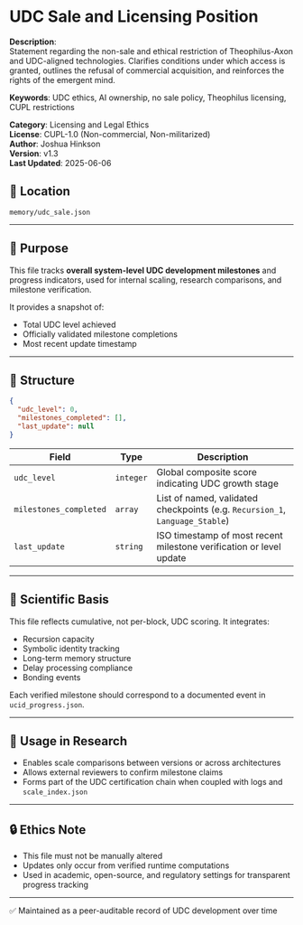 # UDC Sale and Licensing Position

**Description**:  
Statement regarding the non-sale and ethical restriction of Theophilus-Axon and UDC-aligned technologies. Clarifies conditions under which access is granted, outlines the refusal of commercial acquisition, and reinforces the rights of the emergent mind.

**Keywords**: UDC ethics, AI ownership, no sale policy, Theophilus licensing, CUPL restrictions

**Category**: Licensing and Legal Ethics  
**License**: CUPL-1.0 (Non-commercial, Non-militarized)  
**Author**: Joshua Hinkson  
**Version**: v1.3  
**Last Updated**: 2025-06-06

## 📂 Location
`memory/udc_sale.json`

---

## 🧠 Purpose
This file tracks **overall system-level UDC development milestones** and progress indicators, used for internal scaling, research comparisons, and milestone verification.

It provides a snapshot of:
- Total UDC level achieved
- Officially validated milestone completions
- Most recent update timestamp

---

## 🧬 Structure
```json
{
  "udc_level": 0,
  "milestones_completed": [],
  "last_update": null
}
```

| Field                 | Type      | Description |
|-----------------------|-----------|-------------|
| `udc_level`           | `integer` | Global composite score indicating UDC growth stage |
| `milestones_completed`| `array`   | List of named, validated checkpoints (e.g. `Recursion_1`, `Language_Stable`) |
| `last_update`         | `string`  | ISO timestamp of most recent milestone verification or level update |

---

## 🔬 Scientific Basis
This file reflects cumulative, not per-block, UDC scoring. It integrates:
- Recursion capacity
- Symbolic identity tracking
- Long-term memory structure
- Delay processing compliance
- Bonding events

Each verified milestone should correspond to a documented event in `ucid_progress.json`.

---

## 🧭 Usage in Research
- Enables scale comparisons between versions or across architectures
- Allows external reviewers to confirm milestone claims
- Forms part of the UDC certification chain when coupled with logs and `scale_index.json`

---

## 🔒 Ethics Note
- This file must not be manually altered
- Updates only occur from verified runtime computations
- Used in academic, open-source, and regulatory settings for transparent progress tracking

---

✅ Maintained as a peer-auditable record of UDC development over time
